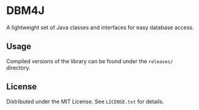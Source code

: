 # DBM4J

A lightweight set of Java classes and interfaces for easy database access.

## Usage

Compiled versions of the library can be found under the `releases/` directory.

## License

Distributed under the MIT License. See `LICENSE.txt` for details.
